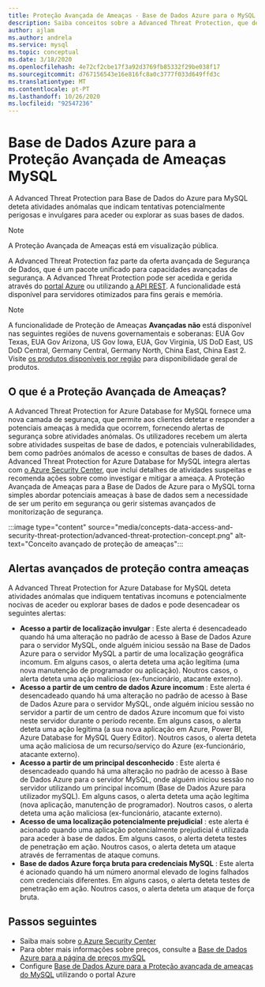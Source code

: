 ```yaml
---
title: Proteção Avançada de Ameaças - Base de Dados Azure para o MySQL
description: Saiba conceitos sobre a Advanced Threat Protection, que deteta atividades anómalas de bases de dados que indiquem potenciais ameaças de segurança à base de dados.
author: ajlam
ms.author: andrela
ms.service: mysql
ms.topic: conceptual
ms.date: 3/18/2020
ms.openlocfilehash: 4e72cf2cbe17f3a92d3769fb85332f29be038f17
ms.sourcegitcommit: d767156543e16e816fc8a0c3777f033d649ffd3c
ms.translationtype: MT
ms.contentlocale: pt-PT
ms.lasthandoff: 10/26/2020
ms.locfileid: "92547236"
---
```

# <a name="azure-database-for-mysql-advanced-threat-protection"></a>Base de Dados Azure para a Proteção Avançada de Ameaças MySQL

A Advanced Threat Protection para Base de Dados do Azure para MySQL deteta atividades anómalas que indicam tentativas potencialmente perigosas e invulgares para aceder ou explorar as suas bases de dados.

> [!NOTE]
> A Proteção Avançada de Ameaças está em visualização pública.

A Advanced Threat Protection faz parte da oferta avançada de Segurança de Dados, que é um pacote unificado para capacidades avançadas de segurança. A Advanced Threat Protection pode ser acedida e gerida através do [portal Azure](https://portal.azure.com) ou utilizando [a API REST](/rest/api/mysql). A funcionalidade está disponível para servidores otimizados para fins gerais e memória.

> [!NOTE]
> A funcionalidade de Proteção de Ameaças **Avançadas não** está disponível nas seguintes regiões de nuvens governamentais e soberanas: EUA Gov Texas, EUA Gov Arizona, US Gov Iowa, EUA, Gov Virginia, US DoD East, US DoD Central, Germany Central, Germany North, China East, China East 2. Visite [os produtos disponíveis por região](https://azure.microsoft.com/global-infrastructure/services/) para disponibilidade geral de produtos.


## <a name="what-is-advanced-threat-protection"></a>O que é a Proteção Avançada de Ameaças?

A Advanced Threat Protection for Azure Database for MySQL fornece uma nova camada de segurança, que permite aos clientes detetar e responder a potenciais ameaças à medida que ocorrem, fornecendo alertas de segurança sobre atividades anómalas. Os utilizadores recebem um alerta sobre atividades suspeitas de base de dados, e potenciais vulnerabilidades, bem como padrões anómalos de acesso e consultas de bases de dados. A Advanced Threat Protection for Azure Database for MySQL integra alertas com [o Azure Security Center](https://azure.microsoft.com/services/security-center/), que inclui detalhes de atividades suspeitas e recomenda ações sobre como investigar e mitigar a ameaça. A Proteção Avançada de Ameaças para a Base de Dados de Azure para o MySQL torna simples abordar potenciais ameaças à base de dados sem a necessidade de ser um perito em segurança ou gerir sistemas avançados de monitorização de segurança. 

:::image type="content" source="media/concepts-data-access-and-security-threat-protection/advanced-threat-protection-concept.png" alt-text="Conceito avançado de proteção de ameaças":::

## <a name="advanced-threat-protection-alerts"></a>Alertas avançados de proteção contra ameaças 
A Advanced Threat Protection for Azure Database for MySQL deteta atividades anómalas que indiquem tentativas incomuns e potencialmente nocivas de aceder ou explorar bases de dados e pode desencadear os seguintes alertas:
- **Acesso a partir de localização invulgar** : Este alerta é desencadeado quando há uma alteração no padrão de acesso à Base de Dados Azure para o servidor MySQL, onde alguém iniciou sessão na Base de Dados Azure para o servidor MySQL a partir de uma localização geográfica incomum. Em alguns casos, o alerta deteta uma ação legítima (uma nova manutenção de programador ou aplicação). Noutros casos, o alerta deteta uma ação maliciosa (ex-funcionário, atacante externo).
- **Acesso a partir de um centro de dados Azure incomum** : Este alerta é desencadeado quando há uma alteração no padrão de acesso à Base de Dados Azure para o servidor MySQL, onde alguém iniciou sessão no servidor a partir de um centro de dados Azure incomum que foi visto neste servidor durante o período recente. Em alguns casos, o alerta deteta uma ação legítima (a sua nova aplicação em Azure, Power BI, Azure Database for MySQL Query Editor). Noutros casos, o alerta deteta uma ação maliciosa de um recurso/serviço do Azure (ex-funcionário, atacante externo).
- **Acesso a partir de um principal desconhecido** : Este alerta é desencadeado quando há uma alteração no padrão de acesso à Base de Dados Azure para o servidor MySQL, onde alguém iniciou sessão no servidor utilizando um principal incomum (Base de Dados Azure para utilizador mySQL). Em alguns casos, o alerta deteta uma ação legítima (nova aplicação, manutenção de programador). Noutros casos, o alerta deteta uma ação maliciosa (ex-funcionário, atacante externo).
- **Acesso de uma localização potencialmente prejudicial** : este alerta é acionado quando uma aplicação potencialmente prejudicial é utilizada para aceder à base de dados. Em alguns casos, o alerta deteta testes de penetração em ação. Noutros casos, o alerta deteta um ataque através de ferramentas de ataque comuns.
- **Base de dados Azure força bruta para credenciais MySQL** : Este alerta é acionado quando há um número anormal elevado de logins falhados com credenciais diferentes. Em alguns casos, o alerta deteta testes de penetração em ação. Noutros casos, o alerta deteta um ataque de força bruta.

## <a name="next-steps"></a>Passos seguintes

* Saiba mais sobre [o Azure Security Center](../security-center/security-center-introduction.md)
* Para obter mais informações sobre preços, consulte a [Base de Dados Azure para a página de preços mySQL](https://azure.microsoft.com/pricing/details/mysql/) 
* Configure [Base de Dados Azure para a Proteção avançada de ameaças do MySQL](howto-database-threat-protection-portal.md) utilizando o portal Azure